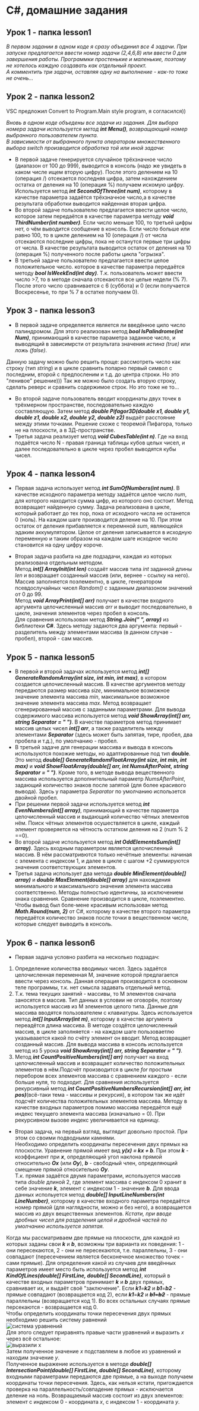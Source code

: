 # C#, домашние задания

## Урок 1 - папка lesson1
*В первом задании в одном коде я сразу объединил все 4 задачи. При запуске предлагается ввести номер задачи (2,4,6,8) или ввести 0 для завершения работы.*
*Программки простенькие и маленькие, поэтому не хотелось каждую создавать как отдельный проект.*  
*А комментить три задачи, оставляя одну на выполнение - как-то тоже не очень...*

## Урок 2 - папка lesson2

VSC предложил Convert to Program.Main style program, я согласился))

*Вновь в одном коде объедены все задачи из задания. 
Для выбора номера задачи используется метод ***int Menu()***, возвращающий номер выбранного пользователем пункта.*  
*В зависимости от выбранного пункта оператором множественного выбора switch производится обработка той или иной задачи:*
* В первой задаче генерируется случайное трёхзначное число (диапазон от 100 до 999), выводится в консоль (надо же увидеть в каком числе ищем вторую цифру). После этого делением на 10 (операция /) отсекается последняя цифра, затем нахождением остатка от деления на 10 (операция %) получаем искомую цифру.
Используется метод ***int SecondOfThree(int num)***, которому в качестве параметра задаётся трёхзначное число,а в качестве результата обработки выводится найденная вторая цифра.
* Во второй задаче пользователю предлагается ввести целое число, которое затем передаётся в качестве параметра методу ***void ThirdNumber(int number)***. 
Если число меньше 100, то третьей цифры нет, о чём выводится сообщение в консоль. Если число больше или равно 100, то в цикле делением на 10 (операция /) от числа отсекаются последние цифры, пока не останутся первые три цифры от числа. В качестве результата выводится остаток от деления на 10 (операция %) полученного после работы цикла "огрызка".
* В третьей задаче пользователю предлагается ввести целое положительное число. которое в качестве параметра передаётся методу ***bool IsWeekEnd(int day)***. Т.к. пользователь может ввести число >7, то в методе сначала отсекаются все целые недели (% 7). После этого число сравнивается с 6 (суббота) и 0 (если получается Воскресенье, то при % 7 в остатке получаем 0).

## Урок 3 - папка lesson3

* В первой задаче определяется является ли введённое цило число палиндромом. Для этого реализован метод ***bool IsPalindrome(int Num)***, принимающий в качестве параметра заданное число, и выводящий в зависимрсти от результата значения *истина (true)* или *ложь (false)*. 

Данную задачу можно было решить проще: рассмотреть число как строку (тип *string*) и в цикле сравнить попарно первый символ с последним, второй с предпосленим и т.д. до центра строки. Но это "ленивое" решение))) Так же можно было создать вторую строку, сделать реверс и сравнить содержимое строк. Но это тоже не то...  
* Во второй задаче пользователь вводит координаты двух точек в трёхмерном пространстве, последовательно каждую составляющую. Затем метод ***double Pifagor3D(double x1, double y1, double z1, double x2, double y2, double z2)*** выдаёт расстояние между этими точками. Решение схоже с теоремой Пифагора, только не на плоскости, а в 3Д-пространстве.  
* Третья задача реализует метод ***void CubesTable(int n)***. Где на вход подаётся число N - правая граница таблицы кубов целых чисел, и далее последовательно в цикле через пробел выводятся кубы чисел.

## Урок 4 - папка lesson4

* Первая задача использует метод ***int SumOfNumbers(int num)***. В качестве исходного параметра методу задаётся целое число *num*, для которого находится сумма цифр, из которого оно состоит. Метод возвращает найденную сумму. Задача реализована в цикле, который работает до тех пор, пока от исходного числа не останется 0 (ноль). На каждом шаге производится деление на 10. При этом остаток от деления прибавляется к перемнной *sum*, являющeйся эдаким аккумулятором. Целое от деления записывается в исходную переменную и таким образом на каждом шаге исходное число становится на одну цифру короче.

* Вторая задача разбита на две подзадачи, каждая из которых реализована отдельным методом.  
Метод ***int[] ArrayInit(int len)*** создаёт массив типа *int* заданной длины *len* и возвращает созданный массив (или, вернее - ссылку на него). Массив заполняется поэлементно, в цикле, генератором псевдослучайных чисел *Random()* с заданным диапазоном значений от 0 до 99.  
Метод ***void ArrayPrint(int[] arr)*** получает в качестве входного аргумента целочисленный массив *arr* и выводит последовательно, в цикле, значения элементов через пробел в консоль.   
Для сравнения использован метод ***String.Join(" ", array)*** из библиотеки **C#**. Здесь методу задаются два аргумента: первый - разделитель между элементами массива (в данном случае - пробел), второй - сам массив.  

## Урок 5 - папка lesson5

* В первой и второй задачах используется метод ***int[] GenerateRandomArray(int size, int min, int max)***, в котором создается целочисленный массив. В качестве аргументов методу передаются размер массива *size*, минимальное возможное значение элемента массива *min*, максимальное возможное значение элемента массива *max*. Метод возвращает сгенерированный массив с заданными параметрами. Для вывода содержимого массива используется метод ***void ShowArray(int[] arr, string Separator = " ")***. В качестве параметров метод принимает массив целых чисел ***int[] arr***, а также разделитель между элементами ***Separator*** (здесь может быть запятая, тире, пробел, два пробела и т.д.), по умолчанию - пробел.
* В третьей задаче для генерации массива и вывода в консоль используются похожие методы, но адаптированные под тип **double**. Это метод ***double[] GenerateRandomFloatArray(int size, int min, int max)*** и ***void ShowFloatArray(double[] arr, int NumsAfterPoint, string Separator = "  ")***. Кроме того, в методе вывода вещественного массива используется дополнительный параметр *NumsAfterPoint*, задающий количество знаков после запятой (для более красивого вывода). Здесь у параметра *Separator* по умолчанию использется двойной пробел.
* При решении первой задачи используется метод ***int EvenNumbers(int[] array)***, принимающий в качестве параметра целочисленный массив и выдающий количество чётных элементов нём. Поиск чётных элементов осушествляется в цикле, каждый элемент проверяется на чётность остатком деления на 2 (num % 2 ==0).
* Во второй задаче используется метод ***int OddElementsSum(int[] array)***. Здесь входным параметром является целочисленный массив. В нём рассматривются только нечётные элементы: начиная с элемента с индексом 1, и далее в цикле с шагом +2 суммируются значения соответствующих элементов.
* Третья задача использует два метода ***double MinElement(double[] array)*** и ***double MaxElement(double[] array)*** для нахождения минимального и максимального значения элемента массива соответственно. Методы полностью идентичны, за исключением знака сравнения. Сравнение производится в цикле, поэлементно. Чтобы вывод был боле-мене красивым использован метод ***Math.Round(num, 2)*** от C#, которому в качестве второго параметра передаётся количество знаков после точки в вещественном числе, которые следует выводить в консоль.

## Урок 6 - папка lesson6

* Первая задача условно разбита на несколько подзадач:
1. Определение количества вводимых чисел. Здесь задаётся целочисленная переменная М, значение которой предлагается ввести через консоль. Данная операция производится в основном теле программы, т.к. нет смысла задавать отдельный метод.
2. Т.к. тема текущих занятий - массивы, то М элементов сначала заносятся в массив. Тип данных в условии не оговорён, поэтому используется массив из М элементов целого типа. Данные для массива вводятся пользователем с клавиатуры. Здесь используется метод ***int[] InputArray(int m)***, которому в качестве аргумента переадётся длина массива. В методе создётся целочисленный массив, в цикле заполняется - на каждом шаге пользоваетлю указываается какой по счёту элемент он вводит. Метод возвращает созданный массив. Для вывода массива в консоль используется метод из 5 урока ***void ShowArray(int[] arr, string Separator = " ")***.
3. Метод ***int CountPositiveNumbers(int[] arr)*** получает на вход целочисленный массив и возвращает количество положительных элементов в нём.Подсчёт производится в цикле *for* простым перебором всех элементов массива с сравнением каждого - если больше нуля, то подходит. Для сравнения используется рекурсивный метод ***int CountPositiveNumbersRecursion(int[] arr, int pos)***(всё-таки тема - массивы и рекурсия), в котором так же идёт подсчёт количества положительных элементов массива. Методу в качестве входных параметров помимо массива передаётся ещё индекс текущего элемента массива (изначально = 0). При рекурсивном вызове индекс увеличивается на единицу. 
* Вторая задача, на первый взгляд, выглядит довольно простой. При этом со своими подводными камнями.  
Необходимо определить координаты пересечения двух прямых на плоскости. Уравнение прямой имеет вид ***y(x) = kx + b***. При этом ***k*** - коэффициент при ***х***, определяющий угол наклона прямой относительно ***Ох*** (или ***Оу***), ***b*** - свободный член, определяющий смещение прямой относительно ***Оу***.   
Т.к. прямая задаётся двумя параметрами, используется массив типа *double* длиной 2, где элемент массива с индексом 0 хранит в себе значение ***k***, элемент с индексом 1 - значение ***b***. Для ввода данных испольуется метод ***double[] InputLineNumbers(int LineNumber)***, которому в качестве входного параметра передаётся номер прямой (для наглядности, можно и без него), а возвращается массив из двух вещественных элементов.  *Кстати, при вводе дробных чисел для разделения целой и дробной частей по умолчанию используется запятая.*

Когда мы рассматриваем две прямые на плоскости, для каждой из которых заданы свои ***k*** и ***b***, возможны три варианта их поведения: 1 - они пересекаются, 2 - они не пересекаются, т.е. параллельны, 3 - они совпадают (пересечением является бесконечное множество точек - сами прямые). Для определения какой из случаев для введённых параметров имеет место быть используется метод ***int KindOfLines(double[] FirstLine, double[] SecondLine)***, который в качестве входных параметров принимает ***k*** и ***b*** двух прямых, сравнивает их, и выдаёт своё "заключение". Если ***k1***=***k2*** и ***b1***=***b2*** - прямые совпадают (возвращается код 2), если ***k1***=***k2*** и ~~***b1***=***b2***~~ - прямые параллельны (возвращается код 1). Во всех остальных случаях прямые персекаются - возвращается код 0.  
Чтобы определить координаты точки пересечения двух прямых необходимо решить систему равнений  
![система уравнений](images/system.png)  
Для этого следует приравнять правые части уравнений и выразить *х* через всё остальное:  
![выразили х](images/x.png)  
Затем полученное значение *х* подставляем в любое из уравнений и находим значение *у*.  
Полученное выражение используется в методе ***double[] IntersectionPoint(double[] FirstLine, double[] SecondLine)***, которому входными параметрами передаются две прямые, а на выходе получаем координаты точки пересечения. Здесь, как нельзя кстати, пригождается проверка на параллельность/совпадение прямых - исключается деление на ноль. Возвращаемый массив состоит из двух элементов: элемент с индексом 0 - координата *х*, с индексом 1 - координата *у*.